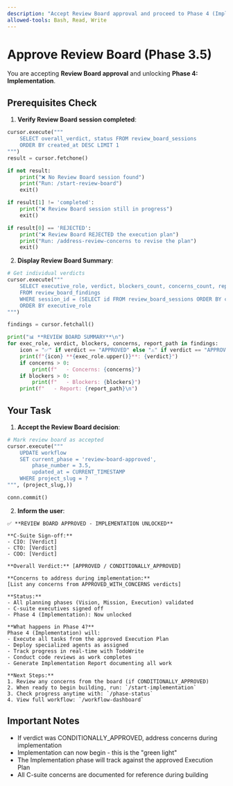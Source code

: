 ```yaml
---
description: "Accept Review Board approval and proceed to Phase 4 (Implementation)"
allowed-tools: Bash, Read, Write
---
```


# Approve Review Board (Phase 3.5)

You are accepting **Review Board approval** and unlocking **Phase 4: Implementation**.

## Prerequisites Check

1. **Verify Review Board session completed**:
```python
cursor.execute("""
    SELECT overall_verdict, status FROM review_board_sessions
    ORDER BY created_at DESC LIMIT 1
""")
result = cursor.fetchone()

if not result:
    print("❌ No Review Board session found")
    print("Run: /start-review-board")
    exit()

if result[1] != 'completed':
    print("❌ Review Board session still in progress")
    exit()

if result[0] == 'REJECTED':
    print("❌ Review Board REJECTED the execution plan")
    print("Run: /address-review-concerns to revise the plan")
    exit()
```

2. **Display Review Board Summary**:
```python
# Get individual verdicts
cursor.execute("""
    SELECT executive_role, verdict, blockers_count, concerns_count, report_path
    FROM review_board_findings
    WHERE session_id = (SELECT id FROM review_board_sessions ORDER BY created_at DESC LIMIT 1)
    ORDER BY executive_role
""")

findings = cursor.fetchall()

print("📊 **REVIEW BOARD SUMMARY**\n")
for exec_role, verdict, blockers, concerns, report_path in findings:
    icon = "✅" if verdict == "APPROVED" else "⚠️" if verdict == "APPROVED_WITH_CONCERNS" else "❌"
    print(f"{icon} **{exec_role.upper()}**: {verdict}")
    if concerns > 0:
        print(f"   - Concerns: {concerns}")
    if blockers > 0:
        print(f"   - Blockers: {blockers}")
    print(f"   - Report: {report_path}\n")
```

## Your Task

1. **Accept the Review Board decision**:
```python
# Mark review board as accepted
cursor.execute("""
    UPDATE workflow
    SET current_phase = 'review-board-approved',
        phase_number = 3.5,
        updated_at = CURRENT_TIMESTAMP
    WHERE project_slug = ?
""", (project_slug,))

conn.commit()
```

2. **Inform the user**:
```
✅ **REVIEW BOARD APPROVED - IMPLEMENTATION UNLOCKED**

**C-Suite Sign-off:**
- CIO: [Verdict]
- CTO: [Verdict]
- COO: [Verdict]

**Overall Verdict:** [APPROVED / CONDITIONALLY_APPROVED]

**Concerns to address during implementation:**
[List any concerns from APPROVED_WITH_CONCERNS verdicts]

**Status:**
- All planning phases (Vision, Mission, Execution) validated
- C-suite executives signed off
- Phase 4 (Implementation): Now unlocked

**What happens in Phase 4?**
Phase 4 (Implementation) will:
- Execute all tasks from the approved Execution Plan
- Deploy specialized agents as assigned
- Track progress in real-time with TodoWrite
- Conduct code reviews as work completes
- Generate Implementation Report documenting all work

**Next Steps:**
1. Review any concerns from the board (if CONDITIONALLY_APPROVED)
2. When ready to begin building, run: `/start-implementation`
3. Check progress anytime with: `/phase-status`
4. View full workflow: `/workflow-dashboard`
```

## Important Notes

- If verdict was CONDITIONALLY_APPROVED, address concerns during implementation
- Implementation can now begin - this is the "green light"
- The Implementation phase will track against the approved Execution Plan
- All C-suite concerns are documented for reference during building
